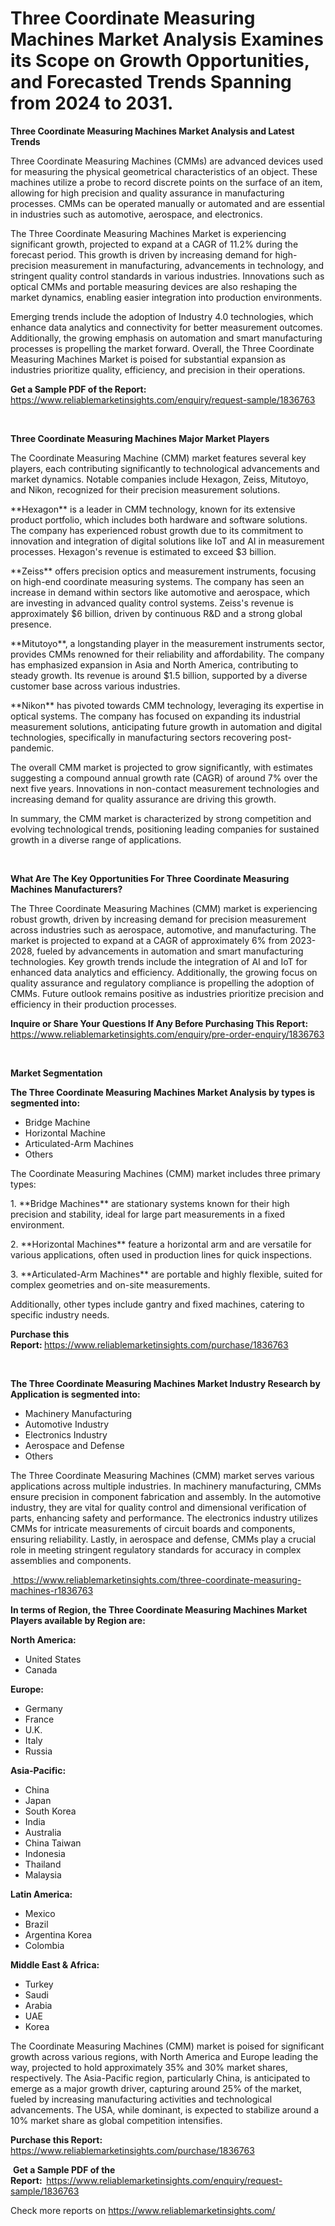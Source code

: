 <p><h1>Three Coordinate Measuring Machines Market Analysis Examines its Scope on Growth Opportunities, and Forecasted Trends Spanning from 2024 to 2031.</h1></p><p><strong>Three Coordinate Measuring Machines Market Analysis and Latest Trends</strong></p>
<p><p>Three Coordinate Measuring Machines (CMMs) are advanced devices used for measuring the physical geometrical characteristics of an object. These machines utilize a probe to record discrete points on the surface of an item, allowing for high precision and quality assurance in manufacturing processes. CMMs can be operated manually or automated and are essential in industries such as automotive, aerospace, and electronics.</p><p>The Three Coordinate Measuring Machines Market is experiencing significant growth, projected to expand at a CAGR of 11.2% during the forecast period. This growth is driven by increasing demand for high-precision measurement in manufacturing, advancements in technology, and stringent quality control standards in various industries. Innovations such as optical CMMs and portable measuring devices are also reshaping the market dynamics, enabling easier integration into production environments.</p><p>Emerging trends include the adoption of Industry 4.0 technologies, which enhance data analytics and connectivity for better measurement outcomes. Additionally, the growing emphasis on automation and smart manufacturing processes is propelling the market forward. Overall, the Three Coordinate Measuring Machines Market is poised for substantial expansion as industries prioritize quality, efficiency, and precision in their operations.</p></p>
<p><strong>Get a Sample PDF of the Report:&nbsp;</strong> <a href="https://www.reliablemarketinsights.com/enquiry/request-sample/1836763?utm_campaign=1789&utm_medium=2&utm_source=Github&utm_content=ia&utm_term=31122024&utm_id=three-coordinate-measuring-machines">https://www.reliablemarketinsights.com/enquiry/request-sample/1836763</a></p>
<p>&nbsp;</p>
<p><strong>Three Coordinate Measuring Machines Major Market Players</strong></p>
<p><p>The Coordinate Measuring Machine (CMM) market features several key players, each contributing significantly to technological advancements and market dynamics. Notable companies include Hexagon, Zeiss, Mitutoyo, and Nikon, recognized for their precision measurement solutions.</p><p>**Hexagon** is a leader in CMM technology, known for its extensive product portfolio, which includes both hardware and software solutions. The company has experienced robust growth due to its commitment to innovation and integration of digital solutions like IoT and AI in measurement processes. Hexagon's revenue is estimated to exceed $3 billion.</p><p>**Zeiss** offers precision optics and measurement instruments, focusing on high-end coordinate measuring systems. The company has seen an increase in demand within sectors like automotive and aerospace, which are investing in advanced quality control systems. Zeiss's revenue is approximately $6 billion, driven by continuous R&D and a strong global presence.</p><p>**Mitutoyo**, a longstanding player in the measurement instruments sector, provides CMMs renowned for their reliability and affordability. The company has emphasized expansion in Asia and North America, contributing to steady growth. Its revenue is around $1.5 billion, supported by a diverse customer base across various industries.</p><p>**Nikon** has pivoted towards CMM technology, leveraging its expertise in optical systems. The company has focused on expanding its industrial measurement solutions, anticipating future growth in automation and digital technologies, specifically in manufacturing sectors recovering post-pandemic.</p><p>The overall CMM market is projected to grow significantly, with estimates suggesting a compound annual growth rate (CAGR) of around 7% over the next five years. Innovations in non-contact measurement technologies and increasing demand for quality assurance are driving this growth.</p><p>In summary, the CMM market is characterized by strong competition and evolving technological trends, positioning leading companies for sustained growth in a diverse range of applications.</p></p>
<p>&nbsp;</p>
<p><strong>What Are The Key Opportunities For Three Coordinate Measuring Machines Manufacturers?</strong></p>
<p><p>The Three Coordinate Measuring Machines (CMM) market is experiencing robust growth, driven by increasing demand for precision measurement across industries such as aerospace, automotive, and manufacturing. The market is projected to expand at a CAGR of approximately 6% from 2023-2028, fueled by advancements in automation and smart manufacturing technologies. Key growth trends include the integration of AI and IoT for enhanced data analytics and efficiency. Additionally, the growing focus on quality assurance and regulatory compliance is propelling the adoption of CMMs. Future outlook remains positive as industries prioritize precision and efficiency in their production processes.</p></p>
<p><strong>Inquire or Share Your Questions If Any Before Purchasing This Report:</strong> <a href="https://www.reliablemarketinsights.com/enquiry/pre-order-enquiry/1836763?utm_campaign=1789&utm_medium=2&utm_source=Github&utm_content=ia&utm_term=31122024&utm_id=three-coordinate-measuring-machines">https://www.reliablemarketinsights.com/enquiry/pre-order-enquiry/1836763</a></p>
<p>&nbsp;</p>
<p><strong>Market Segmentation</strong></p>
<p><strong>The Three Coordinate Measuring Machines Market Analysis by types is segmented into:</strong></p>
<p><ul><li>Bridge Machine</li><li>Horizontal Machine</li><li>Articulated-Arm Machines</li><li>Others</li></ul></p>
<p><p>The Coordinate Measuring Machines (CMM) market includes three primary types: </p><p>1. **Bridge Machines** are stationary systems known for their high precision and stability, ideal for large part measurements in a fixed environment. </p><p>2. **Horizontal Machines** feature a horizontal arm and are versatile for various applications, often used in production lines for quick inspections.</p><p>3. **Articulated-Arm Machines** are portable and highly flexible, suited for complex geometries and on-site measurements. </p><p>Additionally, other types include gantry and fixed machines, catering to specific industry needs.</p></p>
<p><strong>Purchase this Report:&nbsp;</strong><a href="https://www.reliablemarketinsights.com/purchase/1836763?utm_campaign=1789&utm_medium=2&utm_source=Github&utm_content=ia&utm_term=31122024&utm_id=three-coordinate-measuring-machines">https://www.reliablemarketinsights.com/purchase/1836763</a></p>
<p>&nbsp;</p>
<p><strong>The Three Coordinate Measuring Machines Market Industry Research by Application is segmented into:</strong></p>
<p><ul><li>Machinery Manufacturing</li><li>Automotive Industry</li><li>Electronics Industry</li><li>Aerospace and Defense</li><li>Others</li></ul></p>
<p><p>The Three Coordinate Measuring Machines (CMM) market serves various applications across multiple industries. In machinery manufacturing, CMMs ensure precision in component fabrication and assembly. In the automotive industry, they are vital for quality control and dimensional verification of parts, enhancing safety and performance. The electronics industry utilizes CMMs for intricate measurements of circuit boards and components, ensuring reliability. Lastly, in aerospace and defense, CMMs play a crucial role in meeting stringent regulatory standards for accuracy in complex assemblies and components.</p></p>
<p><a href="https://www.reliablemarketinsights.com/three-coordinate-measuring-machines-r1836763?utm_campaign=1789&utm_medium=2&utm_source=Github&utm_content=ia&utm_term=31122024&utm_id=three-coordinate-measuring-machines">&nbsp;https://www.reliablemarketinsights.com/three-coordinate-measuring-machines-r1836763</a></p>
<p><strong>In terms of Region, the Three Coordinate Measuring Machines Market Players available by Region are:</strong></p>
<p>
    <p> <strong> North America: </strong>
        <ul>
            <li>United States</li>
            <li>Canada</li>
        </ul>
        </p> 
    <p> <strong> Europe: </strong>
        <ul>
            <li>Germany</li>
            <li>France</li>
            <li>U.K.</li>
            <li>Italy</li>
            <li>Russia</li>
        </ul>
        </p> 
    <p> <strong> Asia-Pacific: </strong>
        <ul>
            <li>China</li>
            <li>Japan</li>
            <li>South Korea</li>
            <li>India</li>
            <li>Australia</li>
            <li>China Taiwan</li>
            <li>Indonesia</li>
            <li>Thailand</li>
            <li>Malaysia</li>
        </ul>
        </p> 
    <p> <strong> Latin America: </strong>
        <ul>
            <li>Mexico</li>
            <li>Brazil</li>
            <li>Argentina Korea</li>
            <li>Colombia</li>
        </ul>
        </p> 
    <p> <strong> Middle East & Africa: </strong>
        <ul>
            <li>Turkey</li>
            <li>Saudi</li>
            <li>Arabia</li>
            <li>UAE</li>
            <li>Korea</li>
        </ul>
    </p>
    </p>
<p><p>The Coordinate Measuring Machines (CMM) market is poised for significant growth across various regions, with North America and Europe leading the way, projected to hold approximately 35% and 30% market shares, respectively. The Asia-Pacific region, particularly China, is anticipated to emerge as a major growth driver, capturing around 25% of the market, fueled by increasing manufacturing activities and technological advancements. The USA, while dominant, is expected to stabilize around a 10% market share as global competition intensifies.</p></p>
<p><strong>Purchase this Report: </strong><a href="https://www.reliablemarketinsights.com/purchase/1836763?utm_campaign=1789&utm_medium=2&utm_source=Github&utm_content=ia&utm_term=31122024&utm_id=three-coordinate-measuring-machines">https://www.reliablemarketinsights.com/purchase/1836763</a></p>
<p>&nbsp;<strong>Get a Sample PDF of the Report:&nbsp;&nbsp;</strong><a href="https://www.reliablemarketinsights.com/enquiry/request-sample/1836763?utm_campaign=1789&utm_medium=2&utm_source=Github&utm_content=ia&utm_term=31122024&utm_id=three-coordinate-measuring-machines">https://www.reliablemarketinsights.com/enquiry/request-sample/1836763</a></p>
<p><strong></strong></p>
<p>Check more reports on <a href="https://www.reliablemarketinsights.com/?utm_campaign=1789&utm_medium=2&utm_source=Github&utm_content=ia&utm_term=31122024&utm_id=three-coordinate-measuring-machines">https://www.reliablemarketinsights.com/</a></p>